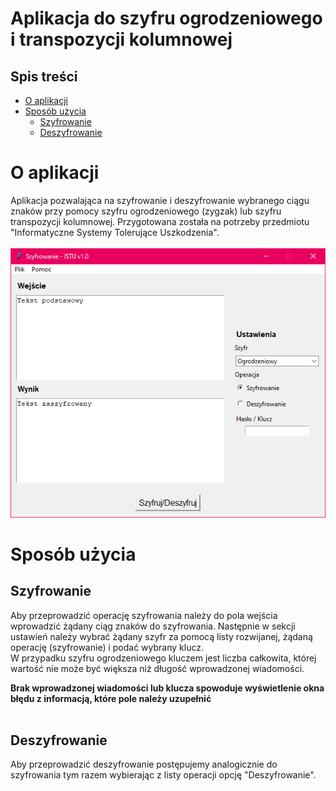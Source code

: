 # __Aplikacja do szyfru ogrodzeniowego i transpozycji kolumnowej__

## Spis treści
- [O aplikacji](#O%20aplikacji)
- [Sposób użycia](#Sposób%20użycia)
    - [Szyfrowanie](#Szyfrowanie)
    - [Deszyfrowanie](#Deszyfrowanie)


# O aplikacji

Aplikacja pozwalająca na szyfrowanie i deszyfrowanie wybranego ciągu znaków przy pomocy szyfru ogrodzeniowego (zygzak) lub szyfru transpozycji kolumnowej.
Przygotowana została na potrzeby przedmiotu "Informatyczne Systemy Tolerujące Uszkodzenia".
<br></br>
![main window](images/img1.png)

# Sposób użycia

## __Szyfrowanie__
Aby przeprowadzić operację szyfrowania należy do pola wejścia wprowadzić żądany ciąg znaków do szyfrowania.
Następnie w sekcji ustawień należy wybrać żądany szyfr za pomocą listy rozwijanej, żądaną operację (szyfrowanie) i podać wybrany klucz. <br/>
W przypadku szyfru ogrodzeniowego kluczem jest liczba całkowita, której wartość nie może być większa niż długość wprowadzonej wiadomości.

<b> Brak wprowadzonej wiadomości lub klucza spowoduje wyświetlenie okna błędu z informacją, które pole należy uzupełnić</b>
<br><br/>
## __Deszyfrowanie__
Aby przeprowadzić deszyfrowanie postępujemy analogicznie do szyfrowania tym razem wybierając z listy operacji opcję "Deszyfrowanie".
